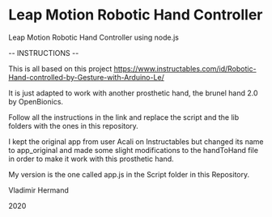 # Leap Motion Robotic Hand Controller
 Leap Motion Robotic Hand Controller using node.js
 
 -- INSTRUCTIONS --
 
 This is all based on this project https://www.instructables.com/id/Robotic-Hand-controlled-by-Gesture-with-Arduino-Le/
 
 It is just adapted to work with another prosthetic hand, the brunel hand 2.0 by OpenBionics.
 
 Follow all the instructions in the link and replace the script and the lib folders with the ones in this repository. 
 
 I kept the original app from user Acali on Instructables but changed its name to app_original and made some slight modifications to the handToHand file in order to make it work with this prosthetic hand.
 
 My version is the one called app.js in the Script folder in this Repository. 
 
 
 Vladimir Hermand 
 
 2020
